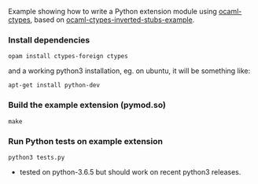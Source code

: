Example showing how to write a Python extension module using [ocaml-ctypes](https://github.com/ocamllabs/ocaml-ctypes/tree/master/src/ctypes), based on [ocaml-ctypes-inverted-stubs-example](https://github.com/yallop/ocaml-ctypes-inverted-stubs-example).

### Install dependencies

```shell
opam install ctypes-foreign ctypes
```

and a working python3 installation, eg. on ubuntu, it will be something like:

```shell
apt-get install python-dev
```

### Build the example extension (pymod.so)

```shell
make
```

### Run Python tests on example extension

```shell
python3 tests.py
```

- tested on python-3.6.5 but should work on recent python3 releases.

